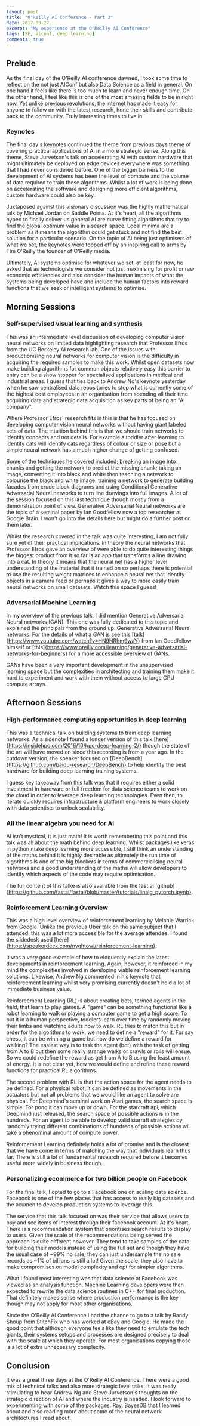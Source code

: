 ```yaml
---
layout: post
title: "O'Reilly AI Conference - Part 3"
date: 2017-09-27
excerpt: "My experience at the O'Reilly AI Conference"
tags: [SF, aiconf, deep learning]
comments: true
---
```


## Prelude

As the final day of the O'Reilly AI conference dawned, I took some time to reflect on the not just AIConf but also Data Science as a field in general. On one hand it feels like there is too much to learn and never enough time. On the other hand, I feel like this is one of the most amazing fields to be in right now. Yet unlike previous revolutions, the internet has made it easy for anyone to follow on with the latest research, hone their skills and contribute back to the community. Truly interesting times to live in.  

### Keynotes

The final day's keynotes continued the theme from previous days theme of covering practical applications of AI in a more strategic sense. Along this theme, Steve Jurvetson's talk on accelerating AI with custom hardware that might ultimately be deployed on edge devices everywhere was something that I had never considered before. One of the bigger barriers to the development of AI systems has been the level of compute and the volume of data required to train these algorithms. Whilst a lot of work is being done on accelerating the software and designing more efficient algorithms, custom hardware could also be key.

Juxtaposed against this visionary discussion was the highly mathematical talk by Michael Jordan on Saddle Points. At it's heart, all the algorithms hyped to finally deliver us general AI are curve fitting algorithms that try to find the global optimum value in a search space. Local minima are a problem as it means the algorithm could get stuck and not find the best solution for a particular scenario. On the topic of AI being just optimisers of what we set, the keynotes were topped off by an inspiring call to arms by Tim O'Reilly the founder of O'Reilly media.

Ultimately, AI systems optimise for whatever we set, at least for now, he asked that as technologists we consider not just maximising for profit or raw economic efficiencies and also consider the human impacts of what the systems being developed have and include the human factors into reward functions that we seek or intelligent systems to optimise.

## Morning Sessions

### Self-supervised visual learning and synthesis

This was an intermediate level discussion of developing computer vision neural networks on limited data highlighting research that Professor Efros from the UC Berkeley AI research lab. One of the issues with productionising neural networks for computer vision is the difficulty in acquiring the required samples to make this work. Whilst open datasets now make building algorithms for common objects relatively easy this barrier to entry can be a show stopper for specialised applications in medical and industrial areas. I guess that ties back to Andrew Ng's keynote yesterday when he saw centralised data repositories to stop what is currently some of the highest cost employees in an organisation from spending all their time acquiring data and strategic data acquisition as key parts of being an "AI company".

Where Professor Efros' research fits in this is that he has focused on developing computer vision neural networks without having giant labeled sets of data. The intuition behind this is that we should train networks to identify concepts and not details. For example a toddler after learning to identify cats will identify cats regardless of colour or size or pose but a simple neural network has a much higher change of getting confused. 

Some of the techniques he covered included; breaking an image into chunks and getting the network to predict the missing chunk; taking an image, converting it into black and white then teaching a network to colourise the black and white image; training a network to generate building facades from crude block diagrams and using Conditional Generative Adversarial Neural networks to turn line drawings into full images. A lot of the session focused on this last technique though mostly from a demonstration point of view. Generative Adversarial Neural networks are the topic of a seminal paper by Ian Goodfellow now a top researcher at Google Brain. I won't go into the details here but might do a further post on them later.

Whilst the research covered in the talk was quite interesting, I am not fully sure yet of their practical implications. In theory the neural networks that Professor Efros gave an overview of were able to do quite interesting things the biggest product from it so far is an app that transforms a line drawing into a cat. In theory it means that the neural net has a higher level understanding of the material that it trained on so perhaps there is potential to use the resulting weight matrices to enhance a neural net that identify objects in a camera feed or perhaps it gives a way to more easily train neural networks on small datasets. Watch this space I guess!

### Adversarial Machine Learning

In my overview of the previous talk, I did mention Generative Adversarial Neural networks (GAN). This one was fully dedicated to this topic and explained the principals from the ground up. Generative Adversarial Neural networks. For the details of what a GAN is see this [talk]{https://www.youtube.com/watch?v=HN9NRhm9waY} from Ian Goodfellow himself or [this]{https://www.oreilly.com/learning/generative-adversarial-networks-for-beginners} for a more accessible overview of GANs. 

GANs have been a very important development in the unsupervised learning space but the complexities in architecting and training them make it hard to experiment and work with them without access to large GPU compute arrays. 

## Afternoon Sessions

### High-performance computing opportunities in deep learning

This was a technical talk on building systems to train deep learning networks. As a sidenote I found a  longer version of this talk [here]{https://insidehpc.com/2016/10/hpc-deep-learning-2/} though the state of the art will have moved on since this recording is from a year ago. In the cutdown version, the speaker focused on [DeepBench]{https://github.com/baidu-research/DeepBench} to help identify the best hardware for building deep learning training systems.

I guess key takeaway from this talk was that it requires either a solid investment in hardware or full freedom for data science teams to work on the cloud in order to leverage deep learning technologies. Even then, to iterate quickly requires infrastructure & platform engineers to work closely with data scientists to unlock scalability. 

### All the linear algebra you need for AI

AI isn't mystical, it is just math! It is worth remembering this point and this talk was all about the math behind deep learning. Whilst packages like keras in python make deep learning more accessible, I still think an understanding of the maths behind it is highly desirable as ultimately the run time of algorithms is one of the big blockers in terms of commercialising neural networks and a good understanding of the maths will allow developers to identify which aspects of the code may require optimisation.

The full content of this talke is also available from the fast.ai [github]{https://github.com/fastai/fastai/blob/master/tutorials/linalg_pytorch.ipynb}.

### Reinforcement Learning Overview

This was a high level overview of reinforcement learning by Melanie Warrick from Google. Unlike the previous Uber talk on the same subject that I attended, this was a lot more accessible for the average attendee. I found the slidedesk used [here]{https://speakerdeck.com/nyghtowl/reinforcement-learning}. 

It was a very good example of how to eloquently explain the latest developments in reinforcement learning. Again, however, it reinforced in my mind the complexities involved in developing viable reinforcement learning solutions. Likewise, Andrew Ng commented in his keynote that reinforcement learning whilst very promising currently doesn't hold a lot of immediate business value. 

Reinforcement Learning (RL) is about creating bots, termed agents in the field, that learn to play games. A "game" can be something functional like a robot learning to walk or playing a computer game to get a high score. To put it in a human perspective, toddlers learn over time by randomly moving their limbs and watching adults how to walk. RL tries to match this but in order for the algorithms to work, we need to define a "reward" for it. For say chess, it can be winning a game but how do we define a reward for walking? The easiest way is to task the agent (bot) with the task of getting from A to B but then some really strange walks or crawls or rolls will ensue. So we could redefine the reward as get from A to B using the least amount of energy. It is not clear yet, how we would define and refine these reward functions for practical RL algorithms. 

The second problem with RL is that the action space for the agent needs to be defined. For a physical robot, it can be defined as movements in the actuators but not all problems that we would like an agent to solve are physical. For Deepmind's seminal work on Atari games, the search space is simple. For pong it can move up or down. For the starcraft api, which Deepmind just released, the search space of possible actions is in the hundreds. For an agent to be able to develop valid starraft strategies by randomly trying different combinations of hundreds of possible actions will take a phenominal amount of compute power. 

Reinforcement Learning definitely holds a lot of promise and is the closest that we have come in terms of matching the way that individuals learn thus far. There is still a lot of fundamental research required before it becomes useful more widely in business though. 

### Personalizing ecommerce for two billion people on Facebook

For the final talk, I opted to go to a Facebook one on scaling data science. Facebook is one of the few places that has access to really big datasets and the acumen to develop production systems to leverage this. 

The service that this talk focused on was their service that allows users to buy and see items of interest through their facebook account. At it's heart, There is a recommendation system that prioritises search results to display to users. Given the scale of the recommendations being served the approach is quite different however. They tend to take samples of the data for building their models instead of using the full set and though they have the usual case of ~99% no sale, they can just undersample the no sale records as ~1% of billions is still a lot! Given the scale, they also have to make compromises on model complexity and opt for simpler algorithms.

What I found most interesting was that data science at Facebook was viewed as an analysis function. Machine Learning developers were then expected to rewrite the data science routines in C++ for final production. That definitely makes sense where production performance is the key though may not apply for most other organisations.

Since the O'Reilly AI Conference I had the chance to go to a talk by Randy Shoup from StitchFix who has worked at eBay and Google. He made the good point that although everyone feels like they need to emulate the tech giants, their systems setups and processes are designed precisely to deal with the scale at which they operate. For most organisations copying those is a lot of extra unnecessary complexity.

## Conclusion

It was a great three days at the O'Reilly AI Conference. There were a good mix of technical talks and also more strategic level talks. It was really stimulating to hear Andrew Ng and Steve Jurvetson's thoughts on the strategic direction of AI and where the industry is headed. I look forward to experimenting with some of the packages: Ray, BayesDB that I learned about and also reading more about some of the neural network architectures I read about. 